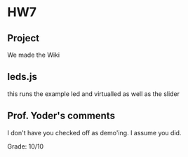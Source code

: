 # HW7

## Project  
We made the Wiki

## leds.js
this runs the example led and virtualled as well as the slider

## Prof. Yoder's comments
I don't have you checked off as demo'ing.  I assume you did.

Grade:  10/10
